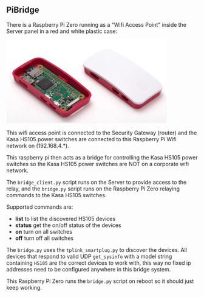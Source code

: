 ## PiBridge

There is a Raspberry Pi Zero running as a "Wifi Access Point" inside the Server panel in a red and white plastic case:

![image](photo.png)

This wifi access point is connected to the Security Gateway (router)
and the Kasa HS105 power switches are connected to this Raspberry Pi
Wifi network on (192.168.4.*).

This raspberry pi then acts as a bridge for controlling the
Kasa HS105 power switches so the Kasa HS105 power switches are NOT
on a corporate wifi network.

The `bridge_client.py` script runs on the Server to provide access
to the relay, and the `bridge.py` script runs on the Raspberry Pi Zero
relaying commands to the Kasa HS105 switches.

Supported commands are:
- **list** to list the discovered HS105 devices
- **status** get the on/off status of the devices
- **on** turn on all switches
- **off** turn off all switches

The `bridge.py` uses the `tplink_smartplug.py` to discover the devices.
All devices that respond to valid UDP `get_sysinfo` with a model string containing `HS105` are the
correct devices to work with, this way no fixed ip addresses
need to be configured anywhere in this bridge system.

This Raspberry Pi Zero runs the `bridge.py` script on reboot so it should
just keep working.